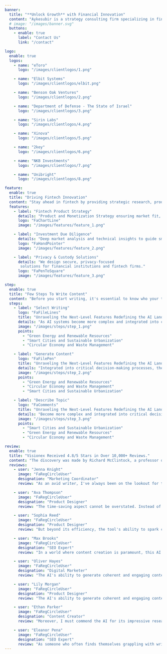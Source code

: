 ```yaml
---
banner:
  title: "**Unlock Growth** with Financial Innovation"
  content: "Aykesubir is a strategy consulting firm specializing in fintech innovation. We provide deep technical insights, and market analysis to help financial institutions navigate the future of finance with confidence."
  # image: "/images/banner.svg"
  buttons:
    - enable: true
      label: "Contact Us"
      link: "/contact"

logo:
  enable: true
  logos:
    - name: "eToro"
      logo: "/images/clientlogos/1.png"

    - name: "Elbit Systems"
      logo: "/images/clientlogos/elbit.png"

    - name: "Benson Oak Ventures"
      logo: "/images/clientlogos/2.png"

    - name: "Department of Defense - The State of Israel"
      logo: "/images/clientlogos/3.png"

    - name: "Sirin Labs"
      logo: "/images/clientlogos/4.png"

    - name: "Xinova"
      logo: "/images/clientlogos/5.png"

    - name: "2key"
      logo: "/images/clientlogos/6.png"

    - name: "NKB Investments"
      logo: "/images/clientlogos/7.png"

    - name: "Unibright"
      logo: "/images/clientlogos/8.png"

feature:
  enable: true
  title: "Driving Fintech Innovation"
  content: "Stay ahead in fintech by providing strategic research, product expertise, and security solutions to drive innovation and prevent market setbacks"
  features:
    - label: "Fintech Product Strategy"
      details: "Product and Monetization Strategy ensuring market fit, competitive advantage, and scalable growth"
      logo: "FaChartLine"
      image: "/images/features/feature_1.png"

    - label: "Investment Due Diligence"
      details: "Deep market analysis and technical insights to guide smarter seed and M&A investment decisions."
      logo: "FaHandPointer"
      image: "/images/features/feature_2.png"

    - label: "Privacy & Custody Solutions"
      details: "We design secure, privacy-focused
       solutions for financial institutions and fintech firms."
      logo: "FaPenToSquare"
      image: "/images/features/feature_3.png"

step:
  enable: true
  title: "Few Steps To Write Content"
  content: "Before you start writing, it's essential to know who your target audience is. Consider their interests, preferences, and knowledge level"
  steps:
    - label: "Select Writing"
      logo: "FaFileLines"
      title: "Unraveling the Next-Level Features Redefining the AI Landscape"
      details: "As AI systems become more complex and integrated into critical decision-making processes, the need for transparency and interpretability grows."
      image: "/images/steps/step_1.png"
      points:
        - "Green Energy and Renewable Resources"
        - "Smart Cities and Sustainable Urbanization"
        - "Circular Economy and Waste Management"

    - label: "Generate Content"
      logo: "FaFilePen"
      title: "Unraveling the Next-Level Features Redefining the AI Landscape"
      details: "Integrated into critical decision-making processes, the need for transparency and interpretability grows."
      image: "/images/steps/step_2.png"
      points:
        - "Green Energy and Renewable Resources"
        - "Circular Economy and Waste Management"
        - "Smart Cities and Sustainable Urbanization"

    - label: "Describe Topic"
      logo: "FaComments"
      title: "Unraveling the Next-Level Features Redefining the AI Landscape"
      details: "Become more complex and integrated into critical decision-making processes, the need for transparency and interpretability grows."
      image: "/images/steps/step_3.png"
      points:
        - "Smart Cities and Sustainable Urbanization"
        - "Green Energy and Renewable Resources"
        - "Circular Economy and Waste Management"

review:
  enable: true
  title: "Visionex Received 4.8/5 Stars in Over 10,000+ Reviews."
  content: "The discovery was made by Richard McClintock, a professor of Latin at Hampden-Sydney College in Virginia, who faced the"
  reviews:
    - user: "Jenna Knight"
      image: "FaRegCircleUser"
      designation: "Marketing Coordinator"
      review: "As an avid writer, I've always been on the lookout for tools that can elevate my writing experience and help me craft compelling content effortlessly. My search finally ended when I discovered the Writing AI Tool. This incredible AI"

    - user: "Ava Thompson"
      image: "FaRegCircleUser"
      designation: "Product Designer"
      review: "The time-saving aspect cannot be overstated. Instead of spending hours brainstorming, researching, and writing, I can now get a solid draft within minutes. This has allowed me to focus on other crucial aspects of my work, resulting in increased productivity & a better work-life balance."

    - user: "Sophia Reed"
      image: "FaRegCircleUser"
      designation: "Product Designer"
      review: "But beyond its efficiency, the tool's ability to spark creativity is unparalleled. It acted as a reliable brainstorming partner, suggesting fresh ideas and unique angles to explore in my writing. I found myself exploring topics I wouldn't have"

    - user: "Max Brooks"
      image: "FaRegCircleUser"
      designation: "SEO Expert"
      review: "In a world where content creation is paramount, this AI writing website has become my secret weapon. It consistently delivers outstanding content, saves me time, and empowers me to produce top-notch materials for various purposes. I wholeheartedly recommend this platform to anyone in need of reliable, efficient, and high-quality AI writing services. As someone who often finds themselves grappling with writer's block, tight deadlines, and the need for high-quality content, this platform has been a true game-changer for me."

    - user: "Oliver Hayes"
      image: "FaRegCircleUser"
      designation: "Digital Marketer"
      review: "The AI's ability to generate coherent and engaging content across a wide range of topics is nothing short of impressive. Whether I need a blog post, a marketing copy, or even a complex research paper, the AI consistently delivers content that not only meets but often exceeds my expectations. The customer support is exceptional as well. Anytime I've had a question or needed assistance, the team behind the website has been prompt, helpful, and dedicated to ensuring my satisfaction."

    - user: "Lily Morgan"
      image: "FaRegCircleUser"
      designation: "Product Designer"
      review: "The AI's ability to generate coherent and engaging content across a wide range of topics is nothing short of impressive. Whether I need a blog post, a marketing copy, or even a complex research paper, the AI consistently delivers content that not only meets but often exceeds my expectations. The customer support is exceptional as well. Anytime I've had a question or needed assistance, the team behind the website has been prompt, helpful, and dedicated to ensuring my satisfaction."

    - user: "Ethan Parker"
      image: "FaRegCircleUser"
      designation: "Content Creator"
      review: "Moreover, I must commend the AI for its impressive research capabilities. Whenever I needed to include supporting facts or statistical data, the tool provided accurate and up-to-date information, saving me precious time that I would "

    - user: "Eleanor Pena"
      image: "FaRegCircleUser"
      designation: "SEO Expert"
      review: "As someone who often finds themselves grappling with writer's block, tight deadlines, and the need for high-quality content, this platform has been"
---
```


